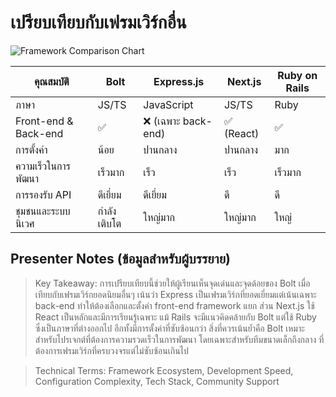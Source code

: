 # เปรียบเทียบกับเฟรมเวิร์กอื่น

![Framework Comparison Chart](https://www.google.com/search?q=web+framework+comparison+chart&tbm=isch)

| คุณสมบัติ | Bolt | Express.js | Next.js | Ruby on Rails |
|----------|------|------------|---------|---------------|
| ภาษา | JS/TS | JavaScript | JS/TS | Ruby |
| Front-end & Back-end | ✅ | ❌ (เฉพาะ back-end) | ✅ (React) | ✅ |
| การตั้งค่า | น้อย | ปานกลาง | ปานกลาง | มาก |
| ความเร็วในการพัฒนา | เร็วมาก | เร็ว | เร็ว | เร็วมาก |
| การรองรับ API | ดีเยี่ยม | ดีเยี่ยม | ดี | ดี |
| ชุมชนและระบบนิเวศ | กำลังเติบโต | ใหญ่มาก | ใหญ่มาก | ใหญ่ |

## Presenter Notes (ข้อมูลสำหรับผู้บรรยาย)

> Key Takeaway: การเปรียบเทียบนี้ช่วยให้ผู้เรียนเห็นจุดเด่นและจุดด้อยของ Bolt เมื่อเทียบกับเฟรมเวิร์กยอดนิยมอื่นๆ เน้นว่า Express เป็นเฟรมเวิร์กที่ยอดเยี่ยมแต่เน้นเฉพาะ back-end ทำให้ต้องเลือกและตั้งค่า front-end framework แยก ส่วน Next.js ใช้ React เป็นหลักและมีการเรียนรู้เฉพาะ แม้ Rails จะมีแนวคิดคล้ายกับ Bolt แต่ใช้ Ruby ซึ่งเป็นภาษาที่ต่างออกไป อีกทั้งมีการตั้งค่าที่ซับซ้อนกว่า สิ่งที่ควรเน้นย้ำคือ Bolt เหมาะสำหรับโปรเจกต์ที่ต้องการความรวดเร็วในการพัฒนา โดยเฉพาะสำหรับทีมขนาดเล็กถึงกลาง ที่ต้องการเฟรมเวิร์กที่ครบวงจรแต่ไม่ซับซ้อนเกินไป

> Technical Terms: Framework Ecosystem, Development Speed, Configuration Complexity, Tech Stack, Community Support
